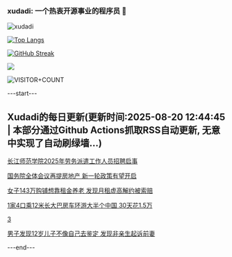 ### xudadi: 一个热衷开源事业的程序员 👋

![xudadi](https://github-readme-stats-git-masterorgs-github-readme-stats-team.vercel.app/api?username=xudadi)

[![Top Langs](https://github-readme-stats.vercel.app/api/top-langs/?username=xudadi)](https://github.com/anuraghazra/github-readme-stats)

[![GitHub Streak](https://streak-stats.demolab.com?user=xudadi&locale=zh_Hans)](https://git.io/streak-stats)

![](https://raw.githubusercontent.com/xudadi/xudadi/main/assets/github-contribution-grid-snake.svg)

![VISITOR+COUNT](https://komarev.com/ghpvc/?username=xudadi&label=VISITOR+COUNT)


---start---

## Xudadi的每日更新(更新时间:2025-08-20 12:44:45 | 本部分通过Github Actions抓取RSS自动更新, 无意中实现了自动刷绿墙...)

[长江师范学院2025年劳务派遣工作人员招聘启事](https://www.gongkaoleida.com/article/2575572)

[国务院全体会议再提房地产 新一轮政策有望开启](https://m.163.com/news/article/K7CVG1CS0519A8ON.html)

[女子143万购铺想靠租金养老 发现月租虚高解约被索赔](https://m.163.com/news/article/K7BV6UAQ0514D3UH.html)

[1家4口乘12米长大巴房车环游大半个中国 30天花1.5万](https://m.163.com/news/article/K7BRDJED053469LG.html)

[3](https://m.163.com/touch/news/sub/domestic)

[男子发现12岁儿子不像自己去鉴定 发现非亲生起诉前妻](https://m.163.com/news/article/K7BPJU4J053469LG.html)

---end---
